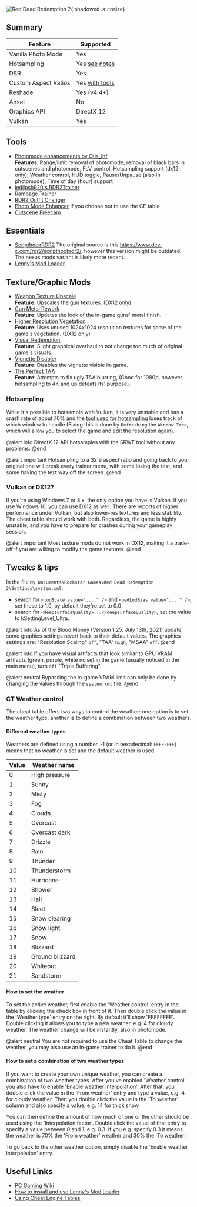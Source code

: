 ![Red Dead Redemption 2](Images\rdr2_header.png "Shot by Otis_Inf"){.shadowed .autosize}

## Summary

Feature | Supported
--|--
Vanilla Photo Mode | Yes
Hotsampling | Yes [see notes](#hotsampling)
DSR | Yes
Custom Aspect Ratios | Yes [with tools](https://framedsc.com/basics.htm#composing-for-custom-aspect-ratios)
Reshade | Yes (v4.4+)
Ansel | No
Graphics API | DirectX 12
Vulkan | Yes
 
## Tools
* [Photomode enhancements by Otis_Inf](..\CheatTables\RDR2_PhotomodeEnhancements_Otis.CT)  
**Features**: Range/limit removal of photomode, removal of black bars in cutscenes and photomode, FoV control, Hotsampling support (dx12 only),
Weather control, HUD toggle, Pause/Unpause (also in photomode), Time of day (hour) support
* [jedijosh920's RDR2Trainer](http://discord.gg/wdNC5hn)
* [Rampage Trainer](https://www.nexusmods.com/reddeadredemption2/mods/233)
* [RDR2 Outfit Changer](https://www.rdr2mods.com/downloads/rdr2/scripts/12-rdr-2-outfit-changer/)
* [Photo Mode Enhancer](https://www.rdr2mods.com/downloads/rdr2/scripts/8-photo-mode-enhancer/) if you choose not to use the CE table
* [Cutscene Freecam](https://www.nexusmods.com/reddeadredemption2/mods/1209)

## Essentials
* [ScripthookRDR2](https://www.nexusmods.com/reddeadredemption2/mods/1472) The original source is this <https://www.dev-c.com/rdr2/scripthookrdr2/>,
however this version might be outdated. The nexus mods variant is likely more recent.
* [Lenny's Mod Loader](https://www.rdr2mods.com/downloads/rdr2/tools/76-lennys-mod-loader-rdr/)

## Texture/Graphic Mods
* [Weapon Texture Upscale](https://www.nexusmods.com/reddeadredemption2/mods/928)  
**Feature**: Upscales the gun textures. (DX12 only)
* [Gun Metal Rework](https://www.nexusmods.com/reddeadredemption2/mods/648)  
**Feature**: Updates the look of the in-game guns' metal finish.
* [Higher Resolution Vegetation](https://www.nexusmods.com/reddeadredemption2/mods/1553)  
**Feature**: Uses unused 1024x1024 resolution textures for some of the game's vegetation. (DX12 only)
* [Visual Redemption](https://discord.gg/ADfQxWSv6J)  
**Feature**: Slight graphical overhaul to not change too much of original game's visuals.
* [Vignette Disabler](https://www.nexusmods.com/reddeadredemption2/mods/1569)  
**Feature**: Disables the vignette visible in-game.
* [The Perfect TAA](https://www.nexusmods.com/reddeadredemption2/mods/1222)  
**Feature**: Attempts to fix ugly TAA blurring, (Good for 1080p, however hotsampling to 4K and up defeats its' purpose).

### Hotsampling
While it's possible to hotsample with Vulkan, it is very unstable and has a crash rate of about 70% and the [tool used for hotsampling](https://framedsc.com/basics.htm#hotsampling) loses track of which window to handle (Fixing this is done by `Refreshing` the `Window Tree`, which will allow you to select the game and edit the resolution again).

@alert info
DirectX 12 API hotsamples with the SRWE tool without any problems.
@end

@alert important
Hotsampling to a 32:9 aspect ratio and going back to your original one will break every trainer menu, with some losing the text, and some having the text way off the screen.
@end

### Vulkan or DX12?
If you're using Windows 7 or 8.x, the only option you have is Vulkan. If you use Windows 10, you can use DX12 as well. There are reports
of higher performance under Vulkan, but also lower-res textures and less stability. The cheat table should work with both. Regardless, the 
game is highly unstable, and you have to prepare for crashes during your gameplay session.

@alert important
Most texture mods do not work in DX12, making it a trade-off if you are willing to modify the game textures.
@end

## Tweaks & tips

In the file `My Documents\Rockstar Games\Red Dead Redemption 2\Settings\system.xml`:

- search for `<lodScale value="...." />` and `<pedLodBias value="...." />`, set these to 1.0, by default they're set to 0.0
- search for `<deepsurfaceQuality>...</deepsurfaceQuality>`, set the value to kSettingLevel_Ultra.

@alert info
As of the Blood Money (Version 1.25. July 13th, 2021) update, some graphics settings revert back to their default values. The graphics settings are: "Resolution Scaling" `off`, "TAA" `high`, "MSAA" `off`.
@end

@alert info
If you have visual artifacts that look similar to GPU VRAM artifacts (green, purple, white noise) in the game (usually noticed in the main menu), turn `off` "Triple Buffering".

@alert neutral
Bypassing the in-game VRAM limit can only be done by changing the values through the `system.xml` file.
@end

### CT Weather control
The cheat table offers two ways to control the weather: one option is to set the weather type, another is to define a combination
between two weathers. 

#### Different weather types
Weathers are defined using a number. -1 (or in hexadecimal: `FFFFFFFF`) means that no weather is set and the default weather is used. 

Value | Weather name
--|--
0 | High pressure
1 | Sunny
2 | Misty
3 | Fog
4 | Clouds
5 | Overcast
6 | Overcast dark
7 | Drizzle
8 | Rain
9 | Thunder
10|Thunderstorm
11|Hurricane
12|Shower
13|Hail
14|Sleet
15|Snow clearing
16|Snow light
17|Snow
18|Blizzard
19|Ground blizzard
20|Whiteout
21|Sandstorm

#### How to set the weather
To set the active weather, first enable the 'Weather control' entry in the table by clicking the check box in front of it. Then double click the 
value in the 'Weather type' entry on the right. By default it'll show 'FFFFFFFF'. Double clicking it allows you to type a new weather, e.g. 4 for cloudy
weather. The weather change will be instantly, also in photomode.

@alert neutral
You are not required to use the Cheat Table to change the weather, you may also use an in-game trainer to do it.
@end

#### How to set a combination of two weather types
If you want to create your own unique weather, you can create a combination of two weather types. 
After you've enabled 'Weather control' you also have to enable 'Enable weather interpolation'. After that, you double click the value in the 
'From weather' entry and type a value, e.g. 4 for cloudy weather. Then you double click the value in the 'To weather' column and also specify
a value, e.g. 14 for thick snow. 

You can then define the amount of how much of one or the other should be used using the 'Interpolation factor'. 
Double click the value of that entry to specify a value between 0 and 1, e.g. 0.3. If you e.g. specify 0.3 it means the weather is 70% the 'From weather'
weather and 30% the 'To weather'. 

To go back to the other weather option, simply disable the 'Enable weather interpolation' entry.

## Useful Links

* [PC Gaming Wiki](https://www.pcgamingwiki.com/wiki/Red_Dead_Redemption_2)
* [How to install and use Lenny's Mod Loader](https://www.youtube.com/watch?v=E-OIFFcIKDs)
* [Using Cheat Engine Tables](https://framedsc.com/GeneralGuides/cheat_engine_tables.htm)

